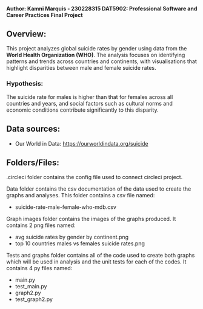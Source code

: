 #### Author: Kamni Marquis - 230228315  DAT5902: Professional Software and Career Practices Final Project

## Overview:
This project analyzes global suicide rates by gender using data from the **World Health Organization (WHO)**. The analysis focuses on identifying patterns and trends across countries and continents, with visualisations that highlight disparities between male and female suicide rates.

### Hypothesis:
The suicide rate for males is higher than that for females across all countries and years, and social factors such as cultural norms and economic conditions contribute significantly to this disparity. 

## Data sources:
- Our World in Data: https://ourworldindata.org/suicide

## Folders/Files:
.circleci folder contains the config file used to connect circleci project.

Data folder contains the csv documentation of the data used to create the graphs and analyses. This folder contains a csv file named:
- suicide-rate-male-female-who-mdb.csv

Graph images folder contains the images of the graphs produced. It contains 2 png files named:
- avg suicide rates by gender by continent.png
- top 10 countries males vs females suicide rates.png

Tests and graphs folder contains all of the code used to create both graphs which will be used in analysis and the unit tests for each of the codes. It contains 4 py files named: 
- main.py
- test_main.py
- graph2.py
- test_graph2.py

